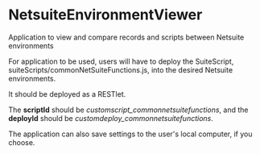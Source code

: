 # NetsuiteEnvironmentViewer
Application to view and compare records and scripts between Netsuite environments

For application to be used, users will have to deploy the SuiteScript, suiteScripts/commonNetSuiteFunctions.js, into the desired Netsuite environments.

It should be deployed as a RESTlet.

The **scriptId** should be _customscript\_commonnetsuitefunctions_, and the **deployId** should be _customdeploy\_commonnetsuitefunctions_.

The application can also save settings to the user's local computer, if you choose.
